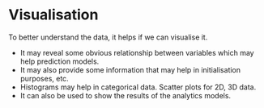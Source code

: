 # Visualisation

To better understand the data, it helps if we can visualise it.

* It may reveal some obvious relationship between variables which may help prediction models.
* It may also provide some information that may help in initialisation purposes, etc.
* Histograms may help in categorical data. Scatter plots for 2D, 3D data.
* It can also be used to show the results of the analytics models.

